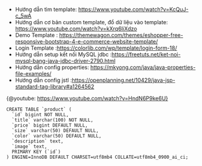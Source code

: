 * Hướng dẫn tìm template: https://www.youtube.com/watch?v=KcQuJ-c_5wA
* Hướng dẫn cơ bản custom template, đổ dữ liệu vào template: https://www.youtube.com/watch?v=kXrq6IiXdzo
* Demo Template : https://themewagon.com/themes/eshopper-free-responsive-bootstrap-4-e-commerce-website-template/
* Login Template :https://colorlib.com/wp/template/login-form-18/
* Hướng dẫn setup kết nối MySQL jdbc :https://freetuts.net/ket-noi-mysql-bang-java-jdbc-driver-2790.html
* Hướng dẫn config properties: https://mkyong.com/java/java-properties-file-examples/
* Hướng dẫn config jstl :https://openplanning.net/10429/java-jsp-standard-tag-library#a1264562

{@youtube: https://www.youtube.com/watch?v=HndN6P9ke6U}
```
CREATE TABLE `product` (
  `id` bigint NOT NULL,
  `title` varchar(100) NOT NULL,
  `price` bigint DEFAULT NULL,
  `size` varchar(50) DEFAULT NULL,
  `color` varchar(50) DEFAULT NULL,
  `description` text,
  `image` text,
  PRIMARY KEY (`id`)
) ENGINE=InnoDB DEFAULT CHARSET=utf8mb4 COLLATE=utf8mb4_0900_ai_ci;
```